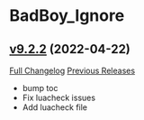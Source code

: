 # BadBoy_Ignore

## [v9.2.2](https://github.com/funkydude/BadBoy_Ignore/tree/v9.2.2) (2022-04-22)
[Full Changelog](https://github.com/funkydude/BadBoy_Ignore/compare/v9.2.1...v9.2.2) [Previous Releases](https://github.com/funkydude/BadBoy_Ignore/releases)

- bump toc  
- Fix luacheck issues  
- Add luacheck file  
